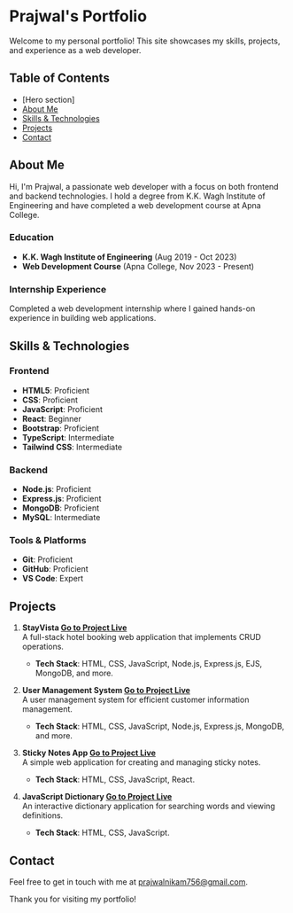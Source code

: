 # Prajwal's Portfolio

Welcome to my personal portfolio! This site showcases my skills, projects, and experience as a web developer.

## Table of Contents
- [Hero section]
- [About Me](#about-me)
- [Skills & Technologies](#skills--technologies)
- [Projects](#projects)
- [Contact](#contact)

## About Me

Hi, I'm Prajwal, a passionate web developer with a focus on both frontend and backend technologies. I hold a degree from K.K. Wagh Institute of Engineering and have completed a web development course at Apna College.

### Education
- **K.K. Wagh Institute of Engineering** (Aug 2019 - Oct 2023)
- **Web Development Course** (Apna College, Nov 2023 - Present)

### Internship Experience
Completed a web development internship where I gained hands-on experience in building web applications.

## Skills & Technologies

### Frontend
- **HTML5**: Proficient
- **CSS**: Proficient
- **JavaScript**: Proficient
- **React**: Beginner
- **Bootstrap**: Proficient
- **TypeScript**: Intermediate
- **Tailwind CSS**: Intermediate

### Backend
- **Node.js**: Proficient
- **Express.js**: Proficient
- **MongoDB**: Proficient
- **MySQL**: Intermediate

### Tools & Platforms
- **Git**: Proficient
- **GitHub**: Proficient
- **VS Code**: Expert

## Projects

1. **StayVista [Go to Project Live](https://satyvista-book-your-hotel.onrender.com/listings)**  
   A full-stack hotel booking web application that implements CRUD operations.
   - **Tech Stack**: HTML, CSS, JavaScript, Node.js, Express.js, EJS, MongoDB, and more.

2. **User Management System [Go to Project Live](https://user-management-system-web-app.onrender.com/dashboard)**  
   A user management system for efficient customer information management.
   - **Tech Stack**: HTML, CSS, JavaScript, Node.js, Express.js, MongoDB, and more.

3. **Sticky Notes App [Go to Project Live](https://prajwalnikam7131.github.io/react-sticky-notes-web-app/)**  
   A simple web application for creating and managing sticky notes.
   - **Tech Stack**: HTML, CSS, JavaScript, React.

4. **JavaScript Dictionary [Go to Project Live](https://prajwalnikam7131.github.io/JavaScript-dictionary/)**  
   An interactive dictionary application for searching words and viewing definitions.
   - **Tech Stack**: HTML, CSS, JavaScript.

## Contact

Feel free to get in touch with me at [prajwalnikam756@gmail.com](mailto:prajwalnikam756@gmail.com).


Thank you for visiting my portfolio!
